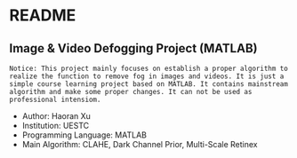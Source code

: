 # README
## Image & Video Defogging Project (MATLAB)
    Notice: This project mainly focuses on establish a proper algorithm to realize the function to remove fog in images and videos. It is just a simple course learning project based on MATLAB. It contains mainstream algorithm and make some proper changes. It can not be used as professional intensiom.
- Author: Haoran Xu
- Institution: UESTC
- Programming Language: MATLAB
- Main Algorithm: CLAHE, Dark Channel Prior, Multi-Scale Retinex